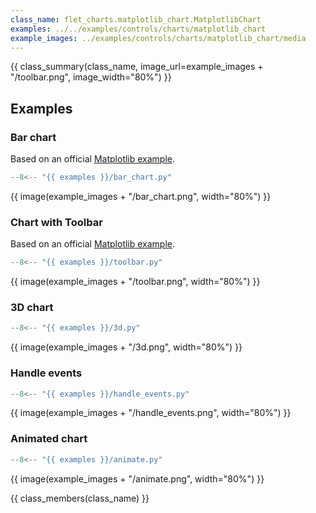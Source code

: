 ```yaml
---
class_name: flet_charts.matplotlib_chart.MatplotlibChart
examples: ../../examples/controls/charts/matplotlib_chart
example_images: ../examples/controls/charts/matplotlib_chart/media
---
```


{{ class_summary(class_name, image_url=example_images + "/toolbar.png", image_width="80%") }}

## Examples

### Bar chart

Based on an official [Matplotlib example](https://matplotlib.org/stable/gallery/lines_bars_and_markers/bar_colors.html#sphx-glr-gallery-lines-bars-and-markers-bar-colors-py).

```python
--8<-- "{{ examples }}/bar_chart.py"
```

{{ image(example_images + "/bar_chart.png", width="80%") }}

### Chart with Toolbar

Based on an official [Matplotlib example](https://matplotlib.org/stable/gallery/lines_bars_and_markers/cohere.html#sphx-glr-gallery-lines-bars-and-markers-cohere-py).

```python
--8<-- "{{ examples }}/toolbar.py"
```

{{ image(example_images + "/toolbar.png", width="80%") }}

### 3D chart

```python
--8<-- "{{ examples }}/3d.py"
```

{{ image(example_images + "/3d.png", width="80%") }}

### Handle events

```python
--8<-- "{{ examples }}/handle_events.py"
```

{{ image(example_images + "/handle_events.png", width="80%") }}

### Animated chart

```python
--8<-- "{{ examples }}/animate.py"
```

{{ image(example_images + "/animate.png", width="80%") }}

{{ class_members(class_name) }}
